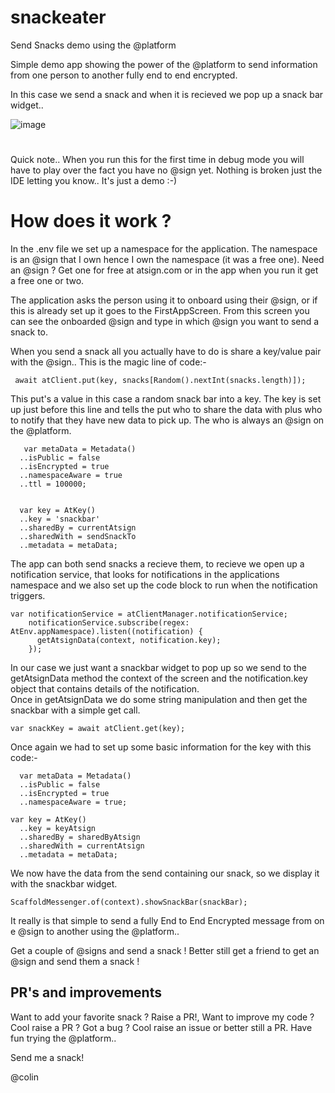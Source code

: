 # snackeater
 Send Snacks demo using the @platform

 Simple demo app showing the power of the @platform to send information from one person to another fully end to end encrypted.

  In this case we send a snack and when it is recieved we pop up a snack bar widget..

![image](https://user-images.githubusercontent.com/6131216/142484446-d16c2d23-9d82-4f55-9815-5b7e734d54fb.png)

  #
  Quick note.. When you run this for the first time in debug mode you will have to play over the fact you have no @sign yet. Nothing is broken just the IDE letting you know.. It's just a demo :-)

  # How does it work ?

  In the .env file we set up a namespace for the application. The namespace is an @sign that I own hence I own the namespace (it was a free one). Need an @sign ? Get one for free at atsign.com or in the app when you run it get a free one or two.

  The application asks the person using it to onboard using their @sign, or if this is already set up it goes to the FirstAppScreen. From this screen you can see the onboarded @sign and type in which @sign you want to send a snack to.

  When you send a snack all you actually have to do is share a key/value pair with the @sign.. This is the magic line of code:-  

  ` await atClient.put(key, snacks[Random().nextInt(snacks.length)]);`  

  This put's a value in this case a random snack bar into a key. The key is set up just before this line and tells the put who to share the data with plus who to notify that they have new data to pick up. The who is always an @sign on the @platform.  
  ```
     var metaData = Metadata()
    ..isPublic = false
    ..isEncrypted = true
    ..namespaceAware = true
    ..ttl = 100000;


    var key = AtKey()  
    ..key = 'snackbar'  
    ..sharedBy = currentAtsign  
    ..sharedWith = sendSnackTo  
    ..metadata = metaData;  
``` 

The app can both send snacks a recieve them, to recieve we open up a notification service, that looks for notifications in the applications namespace and we also set up the code block to run when the notification triggers. 

```
var notificationService = atClientManager.notificationService;
    notificationService.subscribe(regex: AtEnv.appNamespace).listen((notification) {
      getAtsignData(context, notification.key);
    });
```
In our case we just want a snackbar widget to pop up so we send to the getAtsignData method the context of the screen and the notification.key object that contains details of the notification.  
Once in getAtsignData we do some string manipulation and then get the snackbar with a simple get call.  

`var snackKey = await atClient.get(key);`  

Once again we had to set up some basic information for the key with this code:-  
  
  ```
    var metaData = Metadata()
    ..isPublic = false
    ..isEncrypted = true
    ..namespaceAware = true;

  var key = AtKey()
    ..key = keyAtsign
    ..sharedBy = sharedByAtsign
    ..sharedWith = currentAtsign
    ..metadata = metaData;
```
  
  We now have the data from the send containing our snack, so we display it with the snackbar widget.

  `ScaffoldMessenger.of(context).showSnackBar(snackBar);`  

  It really is that simple to send a fully End to End Encrypted message from on e @sign to another using the @platform..

  Get a couple of @signs and send a snack ! Better still get a friend to get an @sign and send them a snack !

  ## PR's and improvements
  Want to add your favorite snack ? Raise a PR!, Want to improve my code ? Cool raise a PR ? Got a bug ? Cool raise an issue or better still a PR.
  Have fun trying the @platform..
 
  Send me a snack!

  @colin






